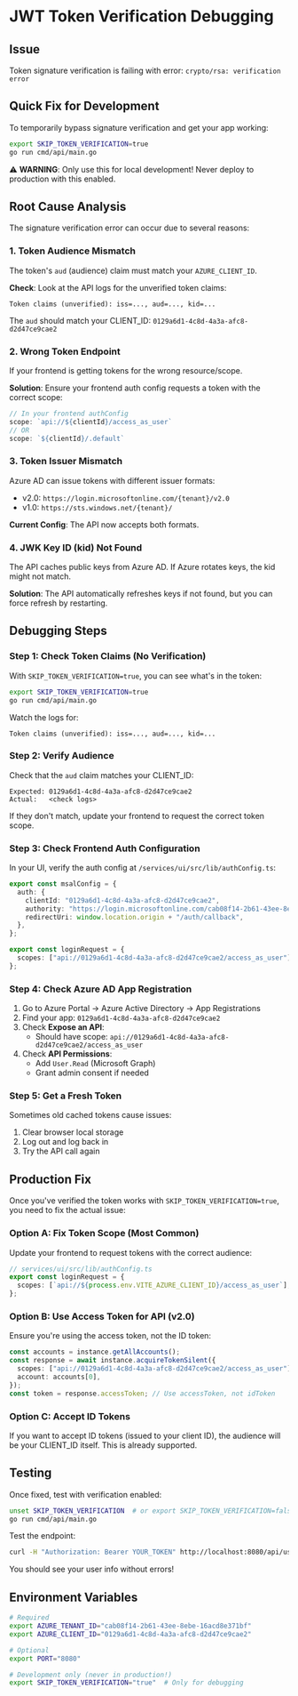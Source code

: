 # JWT Token Verification Debugging

## Issue
Token signature verification is failing with error: `crypto/rsa: verification error`

## Quick Fix for Development

To temporarily bypass signature verification and get your app working:

```bash
export SKIP_TOKEN_VERIFICATION=true
go run cmd/api/main.go
```

⚠️ **WARNING**: Only use this for local development! Never deploy to production with this enabled.

## Root Cause Analysis

The signature verification error can occur due to several reasons:

### 1. **Token Audience Mismatch**
The token's `aud` (audience) claim must match your `AZURE_CLIENT_ID`.

**Check**: Look at the API logs for the unverified token claims:
```
Token claims (unverified): iss=..., aud=..., kid=...
```

The `aud` should match your CLIENT_ID: `0129a6d1-4c8d-4a3a-afc8-d2d47ce9cae2`

### 2. **Wrong Token Endpoint**
If your frontend is getting tokens for the wrong resource/scope.

**Solution**: Ensure your frontend auth config requests a token with the correct scope:
```typescript
// In your frontend authConfig
scope: `api://${clientId}/access_as_user`
// OR
scope: `${clientId}/.default`
```

### 3. **Token Issuer Mismatch**
Azure AD can issue tokens with different issuer formats:
- v2.0: `https://login.microsoftonline.com/{tenant}/v2.0`
- v1.0: `https://sts.windows.net/{tenant}/`

**Current Config**: The API now accepts both formats.

### 4. **JWK Key ID (kid) Not Found**
The API caches public keys from Azure AD. If Azure rotates keys, the kid might not match.

**Solution**: The API automatically refreshes keys if not found, but you can force refresh by restarting.

## Debugging Steps

### Step 1: Check Token Claims (No Verification)

With `SKIP_TOKEN_VERIFICATION=true`, you can see what's in the token:

```bash
export SKIP_TOKEN_VERIFICATION=true
go run cmd/api/main.go
```

Watch the logs for:
```
Token claims (unverified): iss=..., aud=..., kid=...
```

### Step 2: Verify Audience

Check that the `aud` claim matches your CLIENT_ID:
```
Expected: 0129a6d1-4c8d-4a3a-afc8-d2d47ce9cae2
Actual:   <check logs>
```

If they don't match, update your frontend to request the correct token scope.

### Step 3: Check Frontend Auth Configuration

In your UI, verify the auth config at `/services/ui/src/lib/authConfig.ts`:

```typescript
export const msalConfig = {
  auth: {
    clientId: "0129a6d1-4c8d-4a3a-afc8-d2d47ce9cae2",
    authority: "https://login.microsoftonline.com/cab08f14-2b61-43ee-8ebe-16acd8e371bf",
    redirectUri: window.location.origin + "/auth/callback",
  },
};

export const loginRequest = {
  scopes: ["api://0129a6d1-4c8d-4a3a-afc8-d2d47ce9cae2/access_as_user"],
};
```

### Step 4: Check Azure AD App Registration

1. Go to Azure Portal → Azure Active Directory → App Registrations
2. Find your app: `0129a6d1-4c8d-4a3a-afc8-d2d47ce9cae2`
3. Check **Expose an API**:
   - Should have scope: `api://0129a6d1-4c8d-4a3a-afc8-d2d47ce9cae2/access_as_user`
4. Check **API Permissions**:
   - Add `User.Read` (Microsoft Graph)
   - Grant admin consent if needed

### Step 5: Get a Fresh Token

Sometimes old cached tokens cause issues:
1. Clear browser local storage
2. Log out and log back in
3. Try the API call again

## Production Fix

Once you've verified the token works with `SKIP_TOKEN_VERIFICATION=true`, you need to fix the actual issue:

### Option A: Fix Token Scope (Most Common)

Update your frontend to request tokens with the correct audience:

```typescript
// services/ui/src/lib/authConfig.ts
export const loginRequest = {
  scopes: [`api://${process.env.VITE_AZURE_CLIENT_ID}/access_as_user`],
};
```

### Option B: Use Access Token for API (v2.0)

Ensure you're using the access token, not the ID token:

```typescript
const accounts = instance.getAllAccounts();
const response = await instance.acquireTokenSilent({
  scopes: ["api://0129a6d1-4c8d-4a3a-afc8-d2d47ce9cae2/access_as_user"],
  account: accounts[0],
});
const token = response.accessToken; // Use accessToken, not idToken
```

### Option C: Accept ID Tokens

If you want to accept ID tokens (issued to your client ID), the audience will be your CLIENT_ID itself. This is already supported.

## Testing

Once fixed, test with verification enabled:

```bash
unset SKIP_TOKEN_VERIFICATION  # or export SKIP_TOKEN_VERIFICATION=false
go run cmd/api/main.go
```

Test the endpoint:
```bash
curl -H "Authorization: Bearer YOUR_TOKEN" http://localhost:8080/api/user/me
```

You should see your user info without errors!

## Environment Variables

```bash
# Required
export AZURE_TENANT_ID="cab08f14-2b61-43ee-8ebe-16acd8e371bf"
export AZURE_CLIENT_ID="0129a6d1-4c8d-4a3a-afc8-d2d47ce9cae2"

# Optional
export PORT="8080"

# Development only (never in production!)
export SKIP_TOKEN_VERIFICATION="true"  # Only for debugging
```
